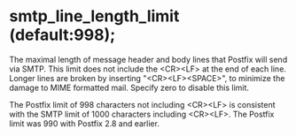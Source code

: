 # smtp_line_length_limit (default:998); 


The maximal length of message header and body lines that Postfix
will send via SMTP. This limit does not include the &lt;CR&gt;&lt;LF&gt;
at the end of each line.  Longer lines are broken by inserting
"&lt;CR&gt;&lt;LF&gt;&lt;SPACE&gt;", to minimize the damage to MIME
formatted mail. Specify zero to disable this limit.



The Postfix limit of 998 characters not including &lt;CR&gt;&lt;LF&gt;
is consistent with the SMTP limit of 1000 characters including
&lt;CR&gt;&lt;LF&gt;.  The Postfix limit was 990 with Postfix 2.8
and earlier.



